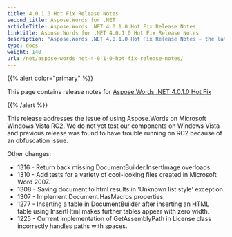 ```yaml
---
title: 4.0.1.0 Hot Fix Release Notes
second_title: Aspose.Words for .NET
articleTitle: Aspose.Words .NET 4.0.1.0 Hot Fix Release Notes
linktitle: Aspose.Words for .NET 4.0.1.0 Hot Fix Release Notes
description: "Aspose.Words .NET 4.0.1.0 Hot Fix Release Notes – the latest updates and fixes."
type: docs
weight: 140
url: /net/aspose-words-net-4-0-1-0-hot-fix-release-notes/
---
```


{{% alert color="primary" %}}

This page contains release notes for [Aspose.Words .NET 4.0.1.0 Hot Fix](https://downloads.aspose.com/words/net/new-releases/aspose.words-.net-4.0.1.0-hot-fix/)

{{% /alert %}}

This release addresses the issue of using Aspose.Words on Microsoft Windows Vista RC2. We do not yet test our components on Windows Vista and previous release was found to have trouble running on RC2 because of an obfuscation issue.

Other changes:

- 1316 - Return back missing DocumentBuilder.InsertImage overloads.
- 1310 - Add tests for a variety of cool-looking files created in Microsoft Word 2007.
- 1308 - Saving document to html results in 'Unknown list style' exception.
- 1307 - Implement Document.HasMacros properties.
- 1277 - Inserting a table in DocumentBuilder after inserting an HTML table using InsertHtml makes further tables appear with zero width.
- 1225 - Current implementation of GetAssemblyPath in License class incorrectly handles paths with spaces.


